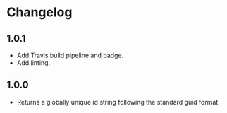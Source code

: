 # Changelog

## 1.0.1
- Add Travis build pipeline and badge.
- Add linting.

## 1.0.0
- Returns a globally unique id string following the standard guid format.
